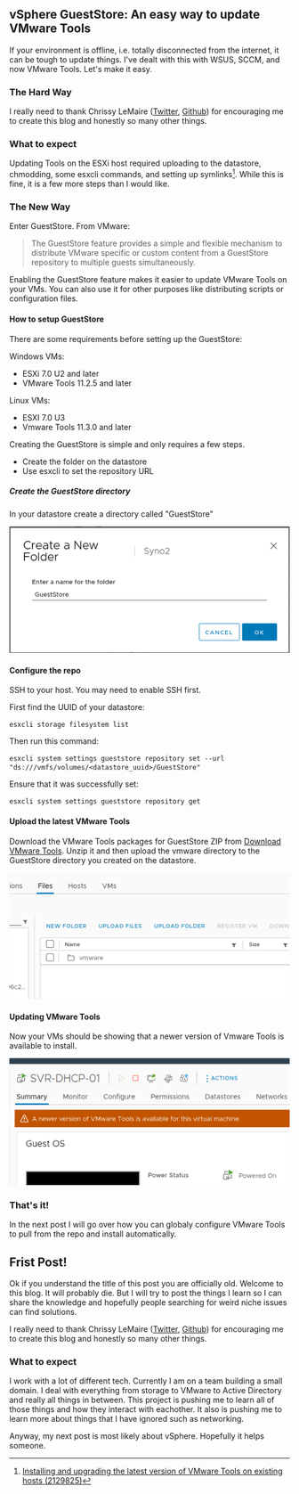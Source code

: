 ## vSphere GuestStore: An easy way to update VMware Tools

If your environment is offline, i.e. totally disconnected from the internet, it can be tough to update things. I've dealt with this with WSUS, SCCM, and now VMware Tools. Let's make it easy.


### The Hard Way

I really need to thank Chrissy LeMaire ([Twitter](https://twitter.com/cl), [Github](https://github.com/potatoqualitee)) for encouraging me to create this blog and honestly so many other things.

### What to expect


Updating Tools on the ESXi host required uploading to the datastore, chmodding, some esxcli commands, and setting up symlinks[^1]. While this is fine, it is a few more steps than I would like.

### The New Way

Enter GuestStore. From VMware:

> The GuestStore feature provides a simple and flexible mechanism to distribute VMware specific or custom content from a GuestStore repository to multiple guests simultaneously.

Enabling the GuestStore feature makes it easier to update VMware Tools on your VMs. You can also use it for other purposes like distributing scripts or configuration files.

#### How to setup GuestStore

There are some requirements before setting up the GuestStore:

Windows VMs:

- ESXi 7.0 U2 and later
- VMware Tools 11.2.5 and later

Linux VMs:

- ESXI 7.0 U3
- Vmware Tools 11.3.0 and later

Creating the GuestStore is simple and only requires a few steps.

- Create the folder on the datastore
- Use esxcli to set the repository URL

##### Create the GuestStore directory

In your datastore create a directory called "GuestStore"

![GuestStore](/assets/images/gdirectory.png)

#### Configure the repo

SSH to your host. You may need to enable SSH first. 

First find the UUID of your datastore:

```
esxcli storage filesystem list
```

Then run this command:

```
esxcli system settings gueststore repository set --url "ds:///vmfs/volumes/<datastore_uuid>/GuestStore"
```

Ensure that it was successfully set:

```
esxcli system settings gueststore repository get
```

#### Upload the latest VMware Tools

Download the VMware Tools packages for GuestStore ZIP from [Download VMware Tools](https://customerconnect.vmware.com/en/downloads/details?downloadGroup=VMTOOLS1205&productId=1259&rPId=88838). Unzip it and then upload the vmware directory to the GuestStore directory you created on the datastore.

![vmware directory](/assets/images/vmwaredir.png)

#### Updating VMware Tools

Now your VMs should be showing that a newer version of Vmware Tools is available to install.

![Update Available](/assets/images/updateavail.png)

### That's it!

In the next post I will go over how you can globaly configure VMware Tools to pull from the repo and install automatically.

[^1]: [Installing and upgrading the latest version of VMware Tools on existing hosts (2129825)](https://kb.vmware.com/s/article/2129825)

## Frist Post!

Ok if you understand the title of this post you are officially old. Welcome to this blog. It will probably die. But I will try to post the things I learn so I can share the knowledge and hopefully people searching for weird niche issues can find solutions.

I really need to thank Chrissy LeMaire ([Twitter](https://twitter.com/cl), [Github](https://github.com/potatoqualitee)) for encouraging me to create this blog and honestly so many other things.

### What to expect

I work with a lot of different tech. Currently I am on a team building a small domain. I deal with everything from storage to VMware to Active Directory and really all things in between. This project is pushing me to learn all of those things and how they interact with eachother. It also is pushing me to learn more about things that I have ignored such as networking.

Anyway, my next post is most likely about vSphere. Hopefully it helps someone.
